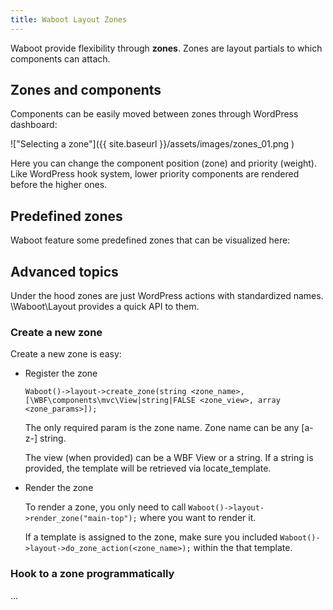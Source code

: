 ```yaml
---
title: Waboot Layout Zones
---
```


Waboot provide flexibility through **zones**. Zones are layout partials to which components can attach. 

## Zones and components

Components can be easily moved between zones through WordPress dashboard:

!["Selecting a zone"]({{ site.baseurl }}/assets/images/zones_01.png )

Here you can change the component position (zone) and priority (weight). Like WordPress hook system, lower priority components are rendered before the higher ones.

## Predefined zones

Waboot feature some predefined zones that can be visualized here:

## Advanced topics

Under the hood zones are just WordPress actions with standardized names. \Waboot\Layout provides a quick API to them.

### Create a new zone

Create a new zone is easy:

- Register the zone  

    ```
    Waboot()->layout->create_zone(string <zone_name>, [\WBF\components\mvc\View|string|FALSE <zone_view>, array <zone_params>]);
    ```
    
    The only required param is the zone name. Zone name can be any [a-z-] string. 
    
    The view (when provided) can be a WBF View or a string. If a string is provided, the template will be retrieved via locate_template.

- Render the zone

    To render a zone, you only need to call `Waboot()->layout->render_zone("main-top");` where you want to render it.
    
    If a template is assigned to the zone, make sure you included `Waboot()->layout->do_zone_action(<zone_name>);` within the that template.

### Hook to a zone programmatically

...


